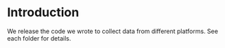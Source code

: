 # Introduction

We release the code we wrote to collect data from different platforms.
See each folder for details.
